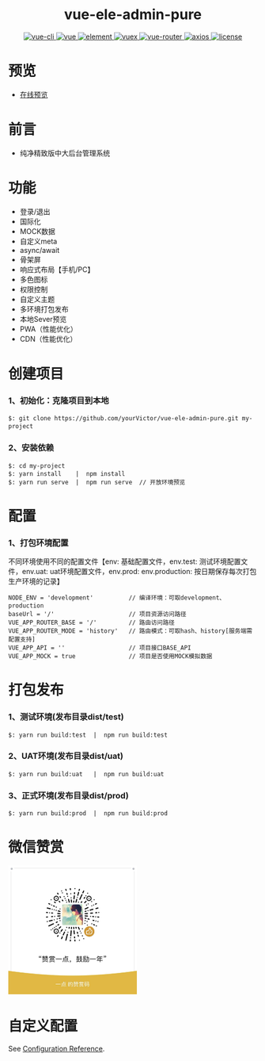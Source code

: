 <h1 align="center">vue-ele-admin-pure</h1>
<p align="center">
  <a href="https://github.com/vuejs/vue-cli">
    <img src="https://img.shields.io/badge/vue--cli-3.X-orange.svg" alt="vue-cli">
  </a>
  <a href="https://github.com/vuejs/vue">
    <img src="https://img.shields.io/badge/vue-2.6.10-orange.svg" alt="vue">
  </a>
  <a href="https://github.com/ElemeFE/element">
    <img src="https://img.shields.io/badge/element--ui-2.10.0-orange.svg" alt="element">
  </a>
  <a href="https://github.com/vuejs/vuex">
    <img src="https://img.shields.io/badge/vuex-3.0.1-orange.svg" alt="vuex">
  </a>
  <a href="https://github.com/vuejs/vue-router">
    <img src="https://img.shields.io/badge/vue--router-3.0.3-orange.svg" alt="vue-router">
  </a>

  <a href="https://github.com/axios/axios">
    <img src="https://img.shields.io/badge/axios-0.18.0-orange.svg" alt="axios">
  </a>
  <a href="https://github.com/yourVictor/vue-ele-admin-pure/blob/master/LICENSE">
    <img src="https://img.shields.io/github/license/mashape/apistatus.svg" alt="license">
  </a>
</p>

# 预览
- [在线预览](https://yourvictor.github.io/vue-ele-admin-pure)

# 前言
- 纯净精致版中大后台管理系统
# 功能
- 登录/退出
- 国际化
- MOCK数据
- 自定义meta
- async/await
- 骨架屏
- 响应式布局【手机/PC】
- 多色图标
- 权限控制
- 自定义主题
- 多环境打包发布
- 本地Sever预览
- PWA（性能优化）
- CDN（性能优化）
# 创建项目
### 1、初始化：克隆项目到本地
```
$: git clone https://github.com/yourVictor/vue-ele-admin-pure.git my-project
```
### 2、安装依赖
```
$: cd my-project
$: yarn install    |  npm install
$: yarn run serve  |  npm run serve  // 开放环境预览
```
# 配置
### 1、打包环境配置
不同环境使用不同的配置文件【env: 基础配置文件，env.test: 测试环境配置文件，env.uat: uat环境配置文件，env.prod: env.production: 按日期保存每次打包生产环境的记录】

```
NODE_ENV = 'development'          // 编译环境：可取development、production
baseUrl = '/'                     // 项目资源访问路径
VUE_APP_ROUTER_BASE = '/'         // 路由访问路径
VUE_APP_ROUTER_MODE = 'history'   // 路由模式：可取hash、history[服务端需配置支持]
VUE_APP_API = ''                  // 项目接口BASE_API
VUE_APP_MOCK = true               // 项目是否使用MOCK模拟数据
```
# 打包发布
### 1、测试环境(发布目录dist/test)
```
$: yarn run build:test  |  npm run build:test
```
### 2、UAT环境(发布目录dist/uat)
```
$: yarn run build:uat   |  npm run build:uat
```
### 3、正式环境(发布目录dist/prod)
```
$: yarn run build:prod  |  npm run build:prod
```
# 微信赞赏
<img src="./public/img/donate/wechat_donate.jpg" width="260" alt="微信赞赏">

# 自定义配置
See [Configuration Reference](https://cli.vuejs.org/config/).

